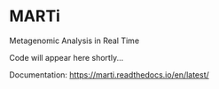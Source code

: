 # MARTi
Metagenomic Analysis in Real Time

Code will appear here shortly...

Documentation: https://marti.readthedocs.io/en/latest/
